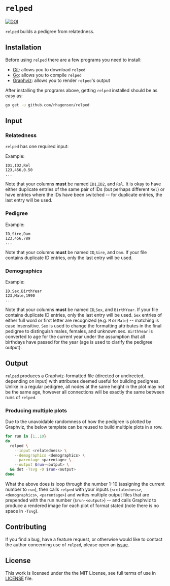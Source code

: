 # `relped`

[![DOI](https://zenodo.org/badge/217557856.svg)](https://zenodo.org/badge/latestdoi/217557856)

`relped` builds a pedigree from relatedness.

## Installation

Before using `relped` there are a few programs you need to install:

+ [Git](https://git-scm.com/downloads): allows you to download `relped`
+ [Go](https://golang.org/dl/): allows you to compile `relped`
+ [Graphviz](https://graphviz.org/download/): allows you to render `relped`'s output

After installing the programs above, getting `relped` installed should be as easy as:

```bash
go get -u github.com/rhagenson/relped
```

## Input

### Relatedness

`relped` has one required input:

Example:

```
ID1,ID2,Rel
123,456,0.50
...
```

Note that your columns **must** be named `ID1`,`ID2`, and `Rel`. It is okay to have either duplicate entries of the same pair of IDs (but perhaps different `Rel`) or have entries where the IDs have been switched -- for duplicate entries, the last entry will be used.

### Pedigree

Example:

```
ID,Sire,Dam
123,456,789
...
```

Note that your columns **must** be named `ID`,`Sire`, and `Dam`. If your file contains duplicate ID entries, only the last entry will be used.

### Demographics

Example:

```
ID,Sex,BirthYear
123,Male,1990
...
```

Note that your columns **must** be named `ID`,`Sex`, and `BirthYear`. If your file contains duplicate ID entries, only the last entry will be used. `Sex` entries of either full word or first letter are recognized (e.g. `M` or `Male`) -- matching is case insensitive. `Sex` is used to change the formatting attributes in the final pedigree to distinguish males, females, and unknown sex. `BirthYear` is converted to age for the current year under the assumption that all birthdays have passed for the year (age is used to clarify the pedigree output).

## Output

`relped` produces a Graphviz-formatted file (directed or undirected, depending on input) with attributes deemed useful for building pedigrees. Unlike in a regular pedigree, all nodes at the same height in the plot may not be the same age, however all connections will be exactly the same between runs of `relped`.

### Producing multiple plots

Due to the unavoidable randomness of how the pedigree is plotted by Graphviz, the below template can be reused to build multiple plots in a row.

```bash
for run in {1..10}
do
  relped \
    --input <relatedness> \
    --demographics <demographics> \
    --parentage <parentage> \
    --output $run-<output> \
  && dot -Tsvg -O $run-<output>
done
```

What the above does is loop through the number 1-10 (assigning the current number to `run`), then calls `relped` with your inputs (`<relatedness>`, `<demographics>`, `<parentage>`) and writes multiple output files that are prepended with the run number (`$run-<output>`) -- and calls Graphviz to produce a rendered image for each plot of format stated (note there is no space in `-Tsvg`).

## Contributing

If you find a bug, have a feature request, or otherwise would like to contact the author concerning use of `relped`, please open an [issue](https://github.com/rhagenson/relped/issues).

## License

This work is licensed under the the MIT License, see full terms of use in [LICENSE](./LICENSE) file.
